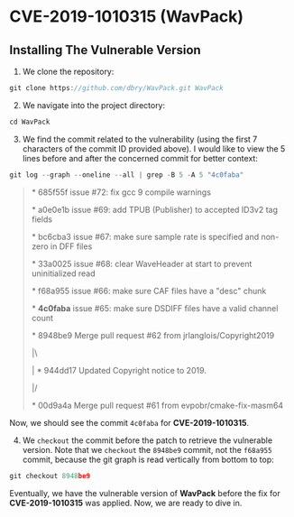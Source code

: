 # CVE-2019-1010315 (WavPack)

## Installing The Vulnerable Version

1. We clone the repository:

```C
git clone https://github.com/dbry/WavPack.git WavPack
```

2. We navigate into the project directory:

```C
cd WavPack
```

3. We find the commit related to the vulnerability (using the first 7 characters of the commit ID provided above). I would like to view the 5 lines before and after the concerned commit for better context:

```C
git log --graph --oneline --all | grep -B 5 -A 5 "4c0faba"
```

> \* 685f55f issue #72: fix gcc 9 compile warnings
>
> \* a0e0e1b issue #69: add TPUB (Publisher) to accepted ID3v2 tag fields
> 
> \* bc6cba3 issue #67: make sure sample rate is specified and non-zero in DFF files
> 
> \* 33a0025 issue #68: clear WaveHeader at start to prevent uninitialized read
>
>  \* f68a955 issue #66: make sure CAF files have a "desc" chunk
>
> \* **4c0faba** issue #65: make sure DSDIFF files have a valid channel count
>
> \*   8948be9 Merge pull request #62 from jrlanglois/Copyright2019
>
> |\
>
> | * 944dd17 Updated Copyright notice to 2019.
>
> |/
>
> \*   00d9a4a Merge pull request #61 from evpobr/cmake-fix-masm64

Now, we should see the commit `4c0faba` for **CVE-2019-1010315**.

4. We `checkout` the commit before the patch to retrieve the vulnerable version. Note that we `checkout` the `8948be9` commit, not the `f68a955` commit, because the git graph is read vertically from bottom to top:

```C
git checkout 8948be9
```

Eventually, we have the vulnerable version of **WavPack** before the fix for **CVE-2019-1010315** was applied. Now, we are ready to dive in.
